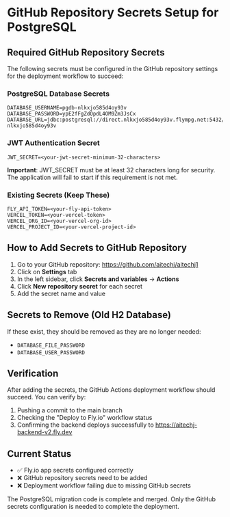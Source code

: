 # GitHub Repository Secrets Setup for PostgreSQL

## Required GitHub Repository Secrets

The following secrets must be configured in the GitHub repository settings for the deployment workflow to succeed:

### PostgreSQL Database Secrets
```
DATABASE_USERNAME=pgdb-nlkxjo585d4oy93v
DATABASE_PASSWORD=ypE2fFgZdOpdL4OM9Zm3JsCx
DATABASE_URL=jdbc:postgresql://direct.nlkxjo585d4oy93v.flympg.net:5432/pgdb-nlkxjo585d4oy93v
```

### JWT Authentication Secret
```
JWT_SECRET=<your-jwt-secret-minimum-32-characters>
```

**Important**: JWT_SECRET must be at least 32 characters long for security. The application will fail to start if this requirement is not met.

### Existing Secrets (Keep These)
```
FLY_API_TOKEN=<your-fly-api-token>
VERCEL_TOKEN=<your-vercel-token>
VERCEL_ORG_ID=<your-vercel-org-id>
VERCEL_PROJECT_ID=<your-vercel-project-id>
```

## How to Add Secrets to GitHub Repository

1. Go to your GitHub repository: https://github.com/aitechj/aitechj1
2. Click on **Settings** tab
3. In the left sidebar, click **Secrets and variables** → **Actions**
4. Click **New repository secret** for each secret
5. Add the secret name and value

## Secrets to Remove (Old H2 Database)

If these exist, they should be removed as they are no longer needed:
- `DATABASE_FILE_PASSWORD`
- `DATABASE_USER_PASSWORD`

## Verification

After adding the secrets, the GitHub Actions deployment workflow should succeed. You can verify by:
1. Pushing a commit to the main branch
2. Checking the "Deploy to Fly.io" workflow status
3. Confirming the backend deploys successfully to https://aitechj-backend-v2.fly.dev

## Current Status

- ✅ Fly.io app secrets configured correctly
- ❌ GitHub repository secrets need to be added
- ❌ Deployment workflow failing due to missing GitHub secrets

The PostgreSQL migration code is complete and merged. Only the GitHub secrets configuration is needed to complete the deployment.
